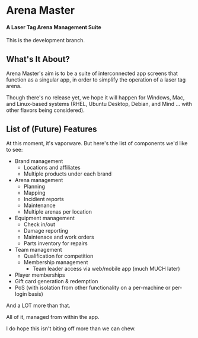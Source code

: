 # Arena Master

#### A Laser Tag Arena Management Suite

This is the development branch.

## What's It About?

Arena Master's aim is to be a suite of interconnected app screens that function as a singular app, in order to simplify the operation of a laser tag arena. 

Though there's no release yet, we hope it will happen for Windows, Mac, and Linux-based systems (RHEL, Ubuntu Desktop, Debian, and Mind ... with other flavors being considered).

## List of (Future) Features

At this moment, it's vaporware. But here's the list of components we'd like to see:

* Brand management
  * Locations and affiliates
  * Multiple products under each brand
* Arena management
  * Planning
  * Mapping
  * Incidient reports
  * Maintenance
  * Multiple arenas per location
* Equipment management
  * Check in/out
  * Damage reporting
  * Maintenace and work orders
  * Parts inventory for repairs
* Team management
  * Qualification for competition
  * Membership management
    * Team leader access via web/mobile app (much MUCH later)
* Player memberships
* Gift card generation & redemption
* PoS (with isolation from other functionality on a per-machine or per-login basis)

And a LOT more than that.

All of it, managed from within the app.

I do hope this isn't biting off more than we can chew.
